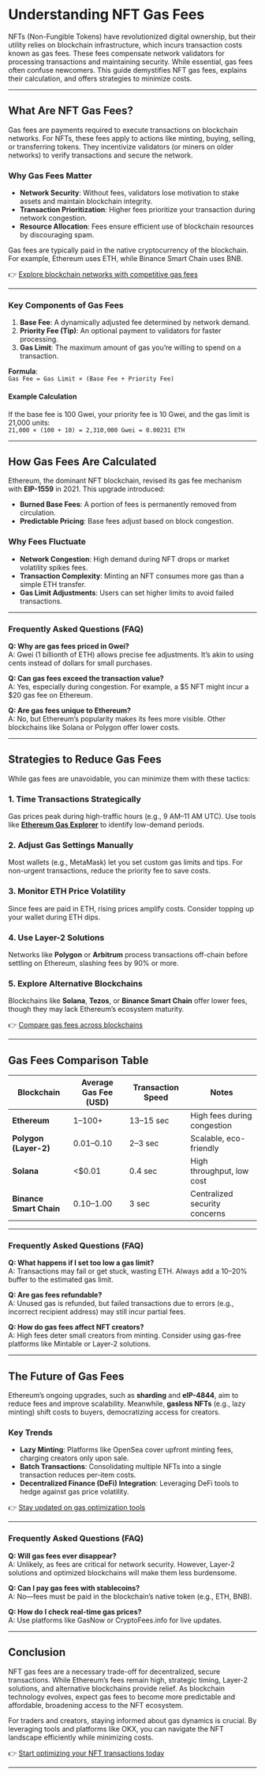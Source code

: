 # Understanding NFT Gas Fees  

NFTs (Non-Fungible Tokens) have revolutionized digital ownership, but their utility relies on blockchain infrastructure, which incurs transaction costs known as gas fees. These fees compensate network validators for processing transactions and maintaining security. While essential, gas fees often confuse newcomers. This guide demystifies NFT gas fees, explains their calculation, and offers strategies to minimize costs.  

---

## What Are NFT Gas Fees?  

Gas fees are payments required to execute transactions on blockchain networks. For NFTs, these fees apply to actions like minting, buying, selling, or transferring tokens. They incentivize validators (or miners on older networks) to verify transactions and secure the network.  

### Why Gas Fees Matter  
- **Network Security**: Without fees, validators lose motivation to stake assets and maintain blockchain integrity.  
- **Transaction Prioritization**: Higher fees prioritize your transaction during network congestion.  
- **Resource Allocation**: Fees ensure efficient use of blockchain resources by discouraging spam.  

Gas fees are typically paid in the native cryptocurrency of the blockchain. For example, Ethereum uses ETH, while Binance Smart Chain uses BNB.  

👉 [Explore blockchain networks with competitive gas fees](https://bit.ly/okx-bonus)  

---

### Key Components of Gas Fees  

1. **Base Fee**: A dynamically adjusted fee determined by network demand.  
2. **Priority Fee (Tip)**: An optional payment to validators for faster processing.  
3. **Gas Limit**: The maximum amount of gas you’re willing to spend on a transaction.  

**Formula**:  
`Gas Fee = Gas Limit × (Base Fee + Priority Fee)`  

#### Example Calculation  
If the base fee is 100 Gwei, your priority fee is 10 Gwei, and the gas limit is 21,000 units:  
`21,000 × (100 + 10) = 2,310,000 Gwei = 0.00231 ETH`  

---

## How Gas Fees Are Calculated  

Ethereum, the dominant NFT blockchain, revised its gas fee mechanism with **EIP-1559** in 2021. This upgrade introduced:  
- **Burned Base Fees**: A portion of fees is permanently removed from circulation.  
- **Predictable Pricing**: Base fees adjust based on block congestion.  

### Why Fees Fluctuate  
- **Network Congestion**: High demand during NFT drops or market volatility spikes fees.  
- **Transaction Complexity**: Minting an NFT consumes more gas than a simple ETH transfer.  
- **Gas Limit Adjustments**: Users can set higher limits to avoid failed transactions.  

---

### Frequently Asked Questions (FAQ)  

**Q: Why are gas fees priced in Gwei?**  
A: Gwei (1 billionth of ETH) allows precise fee adjustments. It’s akin to using cents instead of dollars for small purchases.  

**Q: Can gas fees exceed the transaction value?**  
A: Yes, especially during congestion. For example, a $5 NFT might incur a $20 gas fee on Ethereum.  

**Q: Are gas fees unique to Ethereum?**  
A: No, but Ethereum’s popularity makes its fees more visible. Other blockchains like Solana or Polygon offer lower costs.  

---

## Strategies to Reduce Gas Fees  

While gas fees are unavoidable, you can minimize them with these tactics:  

### 1. **Time Transactions Strategically**  
Gas prices peak during high-traffic hours (e.g., 9 AM–11 AM UTC). Use tools like [**Ethereum Gas Explorer**](https://ethgasstation.info/) to identify low-demand periods.  

### 2. **Adjust Gas Settings Manually**  
Most wallets (e.g., MetaMask) let you set custom gas limits and tips. For non-urgent transactions, reduce the priority fee to save costs.  

### 3. **Monitor ETH Price Volatility**  
Since fees are paid in ETH, rising prices amplify costs. Consider topping up your wallet during ETH dips.  

### 4. **Use Layer-2 Solutions**  
Networks like **Polygon** or **Arbitrum** process transactions off-chain before settling on Ethereum, slashing fees by 90% or more.  

### 5. **Explore Alternative Blockchains**  
Blockchains like **Solana**, **Tezos**, or **Binance Smart Chain** offer lower fees, though they may lack Ethereum’s ecosystem maturity.  

👉 [Compare gas fees across blockchains](https://bit.ly/okx-bonus)  

---

## Gas Fees Comparison Table  

| Blockchain        | Average Gas Fee (USD) | Transaction Speed | Notes                          |  
|--------------------|------------------------|-------------------|--------------------------------|  
| **Ethereum**       | $1–$100+               | 13–15 sec         | High fees during congestion    |  
| **Polygon (Layer-2)** | $0.01–$0.10         | 2–3 sec           | Scalable, eco-friendly         |  
| **Solana**         | <$0.01                 | 0.4 sec           | High throughput, low cost      |  
| **Binance Smart Chain** | $0.10–$1.00       | 3 sec             | Centralized security concerns  |  

---

### Frequently Asked Questions (FAQ)  

**Q: What happens if I set too low a gas limit?**  
A: Transactions may fail or get stuck, wasting ETH. Always add a 10–20% buffer to the estimated gas limit.  

**Q: Are gas fees refundable?**  
A: Unused gas is refunded, but failed transactions due to errors (e.g., incorrect recipient address) may still incur partial fees.  

**Q: How do gas fees affect NFT creators?**  
A: High fees deter small creators from minting. Consider using gas-free platforms like Mintable or Layer-2 solutions.  

---

## The Future of Gas Fees  

Ethereum’s ongoing upgrades, such as **sharding** and **eIP-4844**, aim to reduce fees and improve scalability. Meanwhile, **gasless NFTs** (e.g., lazy minting) shift costs to buyers, democratizing access for creators.  

### Key Trends  
- **Lazy Minting**: Platforms like OpenSea cover upfront minting fees, charging creators only upon sale.  
- **Batch Transactions**: Consolidating multiple NFTs into a single transaction reduces per-item costs.  
- **Decentralized Finance (DeFi) Integration**: Leveraging DeFi tools to hedge against gas price volatility.  

👉 [Stay updated on gas optimization tools](https://bit.ly/okx-bonus)  

---

### Frequently Asked Questions (FAQ)  

**Q: Will gas fees ever disappear?**  
A: Unlikely, as fees are critical for network security. However, Layer-2 solutions and optimized blockchains will make them less burdensome.  

**Q: Can I pay gas fees with stablecoins?**  
A: No—fees must be paid in the blockchain’s native token (e.g., ETH, BNB).  

**Q: How do I check real-time gas prices?**  
A: Use platforms like GasNow or CryptoFees.info for live updates.  

---

## Conclusion  

NFT gas fees are a necessary trade-off for decentralized, secure transactions. While Ethereum’s fees remain high, strategic timing, Layer-2 solutions, and alternative blockchains provide relief. As blockchain technology evolves, expect gas fees to become more predictable and affordable, broadening access to the NFT ecosystem.  

For traders and creators, staying informed about gas dynamics is crucial. By leveraging tools and platforms like OKX, you can navigate the NFT landscape efficiently while minimizing costs.  

👉 [Start optimizing your NFT transactions today](https://bit.ly/okx-bonus)  

---
